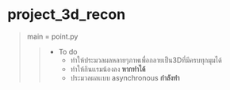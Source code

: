 # project_3d_recon
> main = point.py
>
>> - To do
>>     - ทำให้ประมวลผลหลายๆภาพเพื่อกลายเป็น3Dที่มีครบทุกมุมได้
>>     - ทำให้กินเเรมน้องลง **หากทำได้**
>>     - ประมวลผลเเบบ asynchronous **กำลังทำ**
